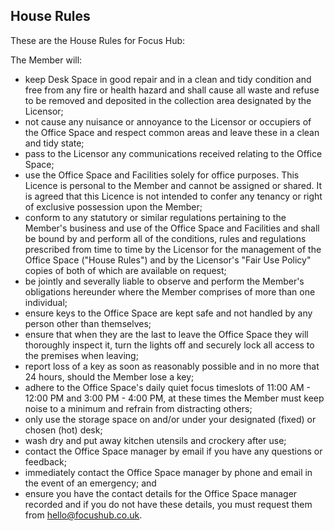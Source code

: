 ## House Rules

These are the House Rules for Focus Hub:

The Member will:
- keep Desk Space in good repair and in a clean and tidy condition and free from any fire or health hazard and shall cause all waste and refuse to be removed and deposited in the collection area designated by the Licensor;
- not cause any nuisance or annoyance to the Licensor or occupiers of the Office Space and respect common areas and leave these in a clean and tidy state;
- pass to the Licensor any communications received relating to the Office Space;
- use the Office Space and Facilities solely for office purposes. This Licence is personal to the Member and cannot be assigned or shared. It is agreed that this Licence is not intended to confer any tenancy or right of exclusive possession upon the Member;
- conform to any statutory or similar regulations pertaining to the Member's business and use of the Office Space and Facilities and shall be bound by and perform all of the conditions, rules and regulations prescribed from time to time by the Licensor for the management of the Office Space ("House Rules") and by the Licensor's "Fair Use Policy" copies of both of which are available on request;
- be jointly and severally liable to observe and perform the Member's obligations hereunder where the Member comprises of more than one individual;
- ensure keys to the Office Space are kept safe and not handled by any person other than themselves;
- ensure that when they are the last to leave the Office Space they will thoroughly inspect it, turn the lights off and securely lock all access to the premises when leaving;
- report loss of a key as soon as reasonably possible and in no more that 24 hours, should the Member lose a key;
- adhere to the Office Space's daily quiet focus timeslots of 11:00 AM - 12:00 PM and 3:00 PM - 4:00 PM, at these times the Member must keep noise to a minimum and refrain from distracting others;
- only use the storage space on and/or under your designated (fixed) or chosen (hot) desk;
- wash dry and put away kitchen utensils and crockery after use;
- contact the Office Space manager by email if you have any questions or feedback;
- immediately contact the Office Space manager by phone and email in the event of an emergency; and
- ensure you have the contact details for the Office Space manager recorded and if you do not have these details, you must request them from hello@focushub.co.uk.

